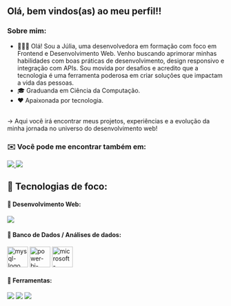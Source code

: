## Olá, bem vindos(as) ao meu perfil!!
### Sobre mim:
- 🙋🏻‍♀️ Olá! Sou a Júlia, uma desenvolvedora em formação com foco em Frontend e Desenvolvimento Web. Venho buscando aprimorar minhas habilidades com boas práticas de desenvolvimento, design responsivo e integração com APIs. Sou movida por desafios e acredito que a tecnologia é uma ferramenta poderosa em criar soluções que impactam a vida das pessoas.
- 🎓 Graduanda em Ciência da Computação.
- ❤ Apaixonada por tecnologia.
<br>
-> Aqui você irá encontrar meus projetos, experiências e a evolução da minha jornada no universo do desenvolvimento web!

### ✉️ Você pode me encontrar também em:
<a href = "https://www.linkedin.com/in/júlia-ribeiro-gonçalves-dev02/">
  <img src = "https://skillicons.dev/icons?i=linkedin" , src = "https://skillicons.dev"/>
</a>
<a href = mailto:goncalves.ribeiroju02@gmail.com>
  <img src = "https://skillicons.dev/icons?i=gmail" , src = "https://skillicons.dev"/>
</a>

## 🔧 Tecnologias de foco:
#### 🚀 Desenvolvimento Web:
<div display = "inline">
  <img src = "https://skillicons.dev/icons?i=js,html,css" , src = "https://skillicons.dev"/>
</div>

#### 🎲 Banco de Dados / Análises de dados:
<div display = "inline">
  <img width="48" height="48" src="https://img.icons8.com/color/48/mysql-logo.png" alt="mysql-logo"/>
  <img width="48" height="48" src="https://img.icons8.com/color/48/power-bi-2021.png" alt="power-bi-2021"/>
  <img width="48" height="48" src="https://img.icons8.com/color/48/microsoft-excel-2019--v1.png" alt="microsoft-excel-2019--v1"/>
</div>

#### 🔧 Ferramentas:
<div display = "inline">
  <img src= "https://skillicons.dev/icons?i=github" , src = "https://skillicons.dev"/>
  <img src= "https://skillicons.dev/icons?i=git" , src = "https://skillicons.dev"/>
  <img src= "https://skillicons.dev/icons?i=vscode" , src = "https://skillicons.dev"/>
</div>

